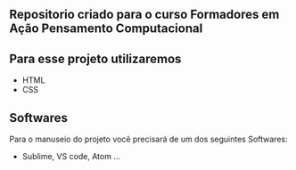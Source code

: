 ## Repositorio criado para o curso Formadores em Ação Pensamento Computacional

## Para esse projeto utilizaremos

- HTML
- CSS

## Softwares

Para o manuseio do projeto você precisará de um dos seguintes Softwares:

- Sublime, VS code, Atom ...

